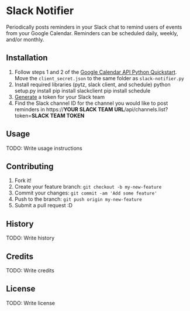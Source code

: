 # Slack Notifier

Periodically posts reminders in your Slack chat to remind users of events from your Google Calendar. Reminders can be scheduled daily, weekly, and/or monthly.

## Installation

1. Follow steps 1 and 2 of the [Google Calendar API Python Quickstart](https://developers.google.com/google-apps/calendar/quickstart/python#prerequisites). Move the `client_secret.json` to the same folder as `slack-notifier.py`
2. Install required libraries (pytz, slack client, and schedule)
    python setup.py install
    pip install slackclient
    pip install schedule
3. [Generate](https://api.slack.com/docs/oauth-test-tokens) a token for your Slack team 
4. Find the Slack channel ID for the channel you would like to post reminders in
    https://**YOUR SLACK TEAM URL**/api/channels.list?token=**SLACK TEAM TOKEN**
    
## Usage

TODO: Write usage instructions

## Contributing

1. Fork it!
2. Create your feature branch: `git checkout -b my-new-feature`
3. Commit your changes: `git commit -am 'Add some feature'`
4. Push to the branch: `git push origin my-new-feature`
5. Submit a pull request :D

## History

TODO: Write history

## Credits

TODO: Write credits

## License

TODO: Write license


